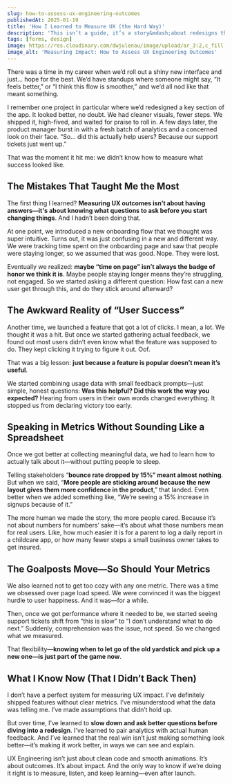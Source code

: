 ```yaml
---
slug: how-to-assess-ux-engineering-outcomes
publishedAt: 2025-01-19
title: 'How I Learned to Measure UX (the Hard Way)'
description: 'This isn’t a guide, it’s a story&mdash;about redesigns that didn’t land, metrics that lied, and the moments that taught me how to actually measure whether UX changes were helping anyone. Spoiler: “time on page” means nothing if people are just confused.'
tags: [forms, design]
image: https://res.cloudinary.com/dwjulenau/image/upload/ar_3:2,c_fill,dpr_auto,f_auto,fl_progressive,q_auto/v1743962937/josh-portfolio/assets_task_01jr64g84beg6t7tcdqqkhzccc_img_0.webp
image_alt: 'Measuring Impact: How to Assess UX Engineering Outcomes'
---
```


There was a time in my career when we’d roll out a shiny new interface and just… hope for the best. We’d have standups where someone might say, “It feels better,” or “I think this flow is smoother,” and we’d all nod like that meant something.

I remember one project in particular where we’d redesigned a key section of the app. It looked better, no doubt. We had cleaner visuals, fewer steps. We shipped it, high-fived, and waited for praise to roll in. A few days later, the product manager burst in with a fresh batch of analytics and a concerned look on their face. “So… did this actually help users? Because our support tickets just went up</strong>.”

That was the moment it hit me: we didn’t know how to measure what success looked like</strong>.

## The Mistakes That Taught Me the Most
The first thing I learned? <strong>Measuring UX outcomes isn’t about having answers&mdash;it's about knowing what questions to ask before you start changing things</strong>. And I hadn’t been doing that.

At one point, we introduced a new onboarding flow that we thought was super intuitive. Turns out, it was just confusing in a new and different way. We were tracking time spent on the onboarding page and saw that people were staying longer, so we assumed that was good. Nope. They were lost.

Eventually we realized: <strong>maybe “time on page” isn’t always the badge of honor we think it is</strong>. Maybe people staying longer means they’re struggling, not engaged. So we started asking a different question: How fast can a new user get through this, and do they stick around afterward?

## The Awkward Reality of “User Success”
Another time, we launched a feature that got a lot of clicks. I mean, a lot. We thought it was a hit. But once we started gathering actual feedback, we found out most users didn’t even know what the feature was supposed to do. They kept clicking it trying to figure it out. Oof.

That was a big lesson: <strong>just because a feature is popular doesn’t mean it’s useful</strong>.

We started combining usage data with small feedback prompts&mdash;just simple, honest questions: <strong>Was this helpful? Did this work the way you expected?</strong> Hearing from users in their own words changed everything. It stopped us from declaring victory too early.

## Speaking in Metrics Without Sounding Like a Spreadsheet
Once we got better at collecting meaningful data, we had to learn how to actually talk about it&mdash;without putting people to sleep.

Telling stakeholders “<strong>bounce rate dropped by 15%” meant almost nothing</strong>. But when we said, “<strong>More people are sticking around because the new layout gives them more confidence in the product</strong>,” that landed. Even better when we added something like, “We’re seeing a 15% increase in signups because of it.”

The more human we made the story, the more people cared. Because it’s not about numbers for numbers’ sake&mdash;it’s about what those numbers mean for real users. Like, how much easier it is for a parent to log a daily report in a childcare app, or how many fewer steps a small business owner takes to get insured.

## The Goalposts Move&mdash;So Should Your Metrics
We also learned not to get too cozy with any one metric. There was a time we obsessed over page load speed. We were convinced it was the biggest hurdle to user happiness. And it was&mdash;for a while.

Then, once we got performance where it needed to be, we started seeing support tickets shift from “this is slow” to “I don’t understand what to do next.” Suddenly, comprehension was the issue, not speed. So we changed what we measured.

That flexibility&mdash;<strong>knowing when to let go of the old yardstick and pick up a new one&mdash;is just part of the game now</strong>.

## What I Know Now (That I Didn’t Back Then)
I don’t have a perfect system for measuring UX impact. I’ve definitely shipped features without clear metrics. I’ve misunderstood what the data was telling me. I’ve made assumptions that didn’t hold up.

But over time, I’ve learned to <strong>slow down and ask better questions before diving into a redesign</strong>. I’ve learned to pair analytics with actual human feedback. And I’ve learned that the real win isn’t just making something look better&mdash;it’s making it work better, in ways we can see and explain.

UX Engineering isn’t just about clean code and smooth animations. It’s about outcomes. It’s about impact. And the only way to know if we’re doing it right is to measure, listen, and keep learning&mdash;even after launch.
